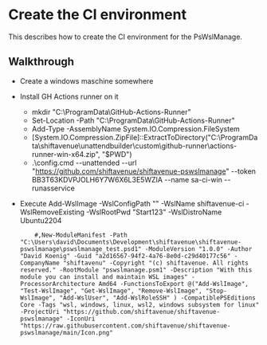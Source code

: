 # Create the CI environment

This describes how to create the CI environment for the PsWslManage.

## Walkthrough

- Create a windows maschine somewhere
- Install GH Actions runner on it
  - mkdir "C:\ProgramData\GitHub-Actions-Runner"
  - Set-Location -Path "C:\ProgramData\GitHub-Actions-Runner"
  - Add-Type -AssemblyName System.IO.Compression.FileSystem
  - [System.IO.Compression.ZipFile]::ExtractToDirectory("C:\ProgramData\shiftavenue\unattendbuilder\custom\github-runner\actions-runner-win-x64.zip", "$PWD")
  - .\config.cmd --unattended --url "https://github.com/shiftavenue/shiftavenue-pswslmanage" --token BB3T63KDVPJOLH6Y7W6X6L3E5WZIA --name sa-ci-win --runasservice
- Execute Add-WslImage -WslConfigPath "" -WslName shiftavenue-ci -WslRemoveExisting -WslRootPwd "Start123" -WslDistroName Ubuntu2204



          #,New-ModuleManifest -Path "C:\Users\david\Documents\Development\shiftavenue\shiftavenue-pswslmanage\pswslmanage_test.psd1" -ModuleVersion "1.0.0" -Author "David Koenig" -Guid "a2d16567-94f2-4a76-8e0d-c29d40177c56" -CompanyName "shiftavenu" -Copyright "(c) shiftavenue. All rights reserved." -RootModule "pswslmanage.psm1" -Description "With this module you can install and maintain WSL images" -ProcessorArchitecture Amd64 -FunctionsToExport @("Add-WslImage", "Test-WslImage", "Get-WslImage", "Remove-WslImage", "Stop-WslImage", "Add-WslUser", "Add-WslRoleSSH" ) -CompatiblePSEditions Core -Tags "wsl, windows, linux, wsl2, windows subsystem for linux" -ProjectUri "https://github.com/shiftavenue/shiftavenue-pswslmanage" -IconUri "https://raw.githubusercontent.com/shiftavenue/shiftavenue-pswslmanage/main/Icon.png"
